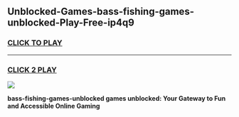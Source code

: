 
## Unblocked-Games-bass-fishing-games-unblocked-Play-Free-ip4q9
<h3>
<a href="https://premium76.site?title=bass-fishing-games-unblocked&ref=19M">CLICK TO PLAY</a></h3>
<hr>

<h3>
<a href="https://premium76.site?title=bass-fishing-games-unblocked&ref=19M">CLICK 2 PLAY</a>
  
</h3>

<a href="https://premium76.site?title=bass-fishing-games-unblocked&ref=19M"><img src="https://clearcache.store/games.png"></a>


**bass-fishing-games-unblocked games unblocked: Your Gateway to Fun and Accessible Online Gaming**
